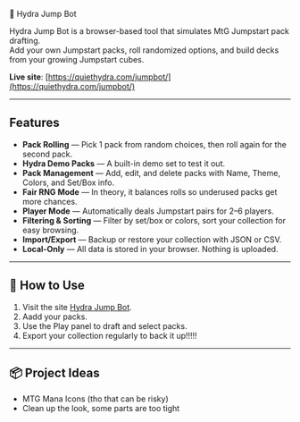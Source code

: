 🐉 Hydra Jump Bot

Hydra Jump Bot is a browser-based tool that simulates MtG Jumpstart pack drafting.  
Add your own Jumpstart packs, roll randomized options, and build decks from your growing Jumpstart cubes. 

**Live site**: [https://quiethydra.com/jumpbot/](https://quiethydra.com/jumpbot/)

---

## Features
- **Pack Rolling** — Pick 1 pack from random choices, then roll again for the second pack.
- **Hydra Demo Packs** — A built-in demo set to test it out.
- **Pack Management** — Add, edit, and delete packs with Name, Theme, Colors, and Set/Box info.
- **Fair RNG Mode** — In theory, it balances rolls so underused packs get more chances.
- **Player Mode** — Automatically deals Jumpstart pairs for 2–6 players.
- **Filtering & Sorting** — Filter by set/box or colors, sort your collection for easy browsing.
- **Import/Export** — Backup or restore your collection with JSON or CSV.
- **Local-Only** — All data is stored in your browser. Nothing is uploaded.

---

## 🚀 How to Use
1. Visit the site [Hydra Jump Bot](https://quiethydra.com/jumpbot/).
2. Aadd your packs.
3. Use the Play panel to draft and select packs.
4. Export your collection regularly to back it up!!!!!

---

## 📦 Project Ideas
- MTG Mana Icons (tho that can be risky)
- Clean up the look, some parts are too tight
